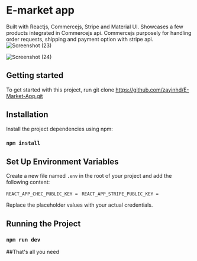 # E-market app

Built with Reactjs, Commercejs, Stripe and Material UI. Showcases a few products integrated in Commercejs api. Commercejs purposely for handling order requests, shipping and payment option with stripe api.
![Screenshot (23)](https://github.com/zayinhd/E-Market-App/assets/88446286/0f0f718f-dcf9-4296-a137-92fc713a2281)

![Screenshot (24)](https://github.com/zayinhd/E-Market-App/assets/88446286/627f72f2-26f4-45df-9510-824f9fea07f0)

## Getting started
To get started with this project, run
  git clone https://github.com/zayinhd/E-Market-App.git

## Installation
Install the project dependencies using npm:
### `npm install`

## Set Up Environment Variables
Create a new file named `.env` in the root of your project and add the following content:

`REACT_APP_CHEC_PUBLIC_KEY = `
`REACT_APP_STRIPE_PUBLIC_KEY = `

Replace the placeholder values with your actual credentials.

## Running the Project
### `npm run dev`

##That's all you need

